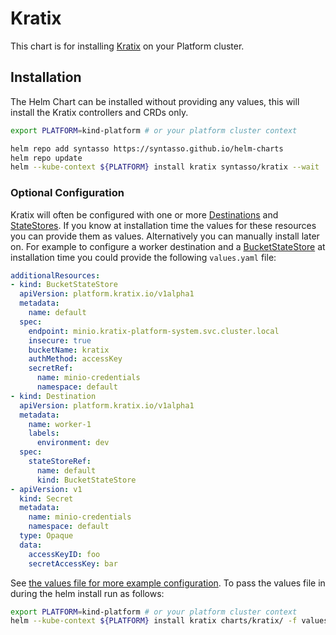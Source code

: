 # Kratix

This chart is for installing [Kratix](https://kratix.io/) on your Platform cluster.

## Installation

The Helm Chart can be installed without providing any values, this will install
the Kratix controllers and CRDs only.

```bash
export PLATFORM=kind-platform # or your platform cluster context

helm repo add syntasso https://syntasso.github.io/helm-charts
helm repo update
helm --kube-context ${PLATFORM} install kratix syntasso/kratix --wait
```

### Optional Configuration

Kratix will often be configured with one or more [Destinations](https://kratix.io/docs/main/reference/destinations/intro)
and [StateStores](https://kratix.io/docs/main/reference/statestore/intro). If you
know at installation time the values for these resources you can provide
them as values. Alternatively you can manually install later on. For example to
configure a worker destination and a [BucketStateStore](https://kratix.io/docs/main/reference/statestore/bucketstatestore)
at installation time you could provide the following `values.yaml` file:

```yaml
additionalResources:
- kind: BucketStateStore
  apiVersion: platform.kratix.io/v1alpha1
  metadata:
    name: default
  spec:
    endpoint: minio.kratix-platform-system.svc.cluster.local
    insecure: true
    bucketName: kratix
    authMethod: accessKey
    secretRef:
      name: minio-credentials
      namespace: default
- kind: Destination
  apiVersion: platform.kratix.io/v1alpha1
  metadata:
    name: worker-1
    labels:
      environment: dev
  spec:
    stateStoreRef:
      name: default
      kind: BucketStateStore
- apiVersion: v1
  kind: Secret
  metadata:
    name: minio-credentials
    namespace: default
  type: Opaque
  data:
    accessKeyID: foo
    secretAccessKey: bar
```

See [the values file for more example configuration](./values.yaml). To pass the values file
in during the helm install run as follows:

```bash
export PLATFORM=kind-platform # or your platform cluster context
helm --kube-context ${PLATFORM} install kratix charts/kratix/ -f values.yaml
```
